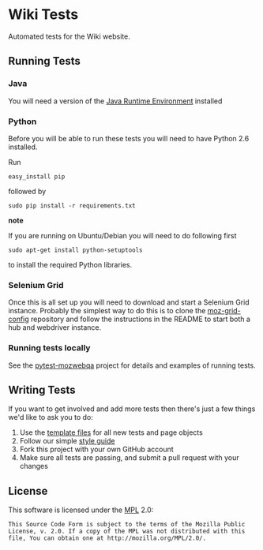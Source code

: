 Wiki Tests
==========

Automated tests for the Wiki website.

Running Tests
-------------

### Java
You will need a version of the [Java Runtime Environment][JRE] installed

[JRE]: http://www.oracle.com/technetwork/java/javase/downloads/index.html

### Python
Before you will be able to run these tests you will need to have Python 2.6 installed.

Run

    easy_install pip

followed by

    sudo pip install -r requirements.txt

__note__

If you are running on Ubuntu/Debian you will need to do following first

    sudo apt-get install python-setuptools
    
to install the required Python libraries.

### Selenium Grid
Once this is all set up you will need to download and start a Selenium Grid instance. Probably the simplest way to do this is to clone the [moz-grid-config][MozGridConfig] repository and follow the instructions in the README to start both a hub and webdriver instance.

[MozGridConfig]: https://github.com/mozilla/moz-grid-config/tree/grid2

### Running tests locally

See the [pytest-mozwebqa](https://github.com/davehunt/pytest-mozwebqa) project for details and examples of running tests.

Writing Tests
-------------

If you want to get involved and add more tests then there's just a few things
we'd like to ask you to do:

1. Use the [template files][GitHub Templates] for all new tests and page objects
2. Follow our simple [style guide][Style Guide]
3. Fork this project with your own GitHub account
4. Make sure all tests are passing, and submit a pull request with your changes

[GitHub Templates]: https://github.com/mozilla/mozwebqa-test-templates
[Style Guide]: https://wiki.mozilla.org/QA/Execution/Web_Testing/Docs/Automation/StyleGuide

License
-------
This software is licensed under the [MPL] 2.0:

    This Source Code Form is subject to the terms of the Mozilla Public
    License, v. 2.0. If a copy of the MPL was not distributed with this
    file, You can obtain one at http://mozilla.org/MPL/2.0/.

[MPL]: http://www.mozilla.org/MPL/2.0/
